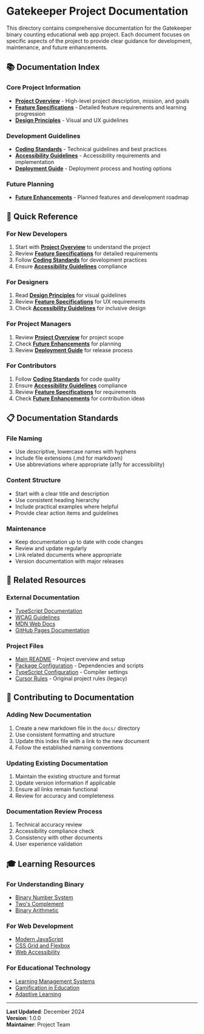# Gatekeeper Project Documentation

This directory contains comprehensive documentation for the Gatekeeper binary counting educational web app project. Each document focuses on specific aspects of the project to provide clear guidance for development, maintenance, and future enhancements.

## 📚 Documentation Index

### Core Project Information

- **[Project Overview](project-overview.md)** - High-level project description, mission, and goals
- **[Feature Specifications](features.md)** - Detailed feature requirements and learning progression
- **[Design Principles](design-principles.md)** - Visual and UX guidelines

### Development Guidelines

- **[Coding Standards](standards.md)** - Technical guidelines and best practices
- **[Accessibility Guidelines](a11y.md)** - Accessibility requirements and implementation
- **[Deployment Guide](deploy.md)** - Deployment process and hosting options

### Future Planning

- **[Future Enhancements](roadmap.md)** - Planned features and development roadmap

## 🎯 Quick Reference

### For New Developers

1. Start with **[Project Overview](project-overview.md)** to understand the project
2. Review **[Feature Specifications](features.md)** for detailed requirements
3. Follow **[Coding Standards](standards.md)** for development practices
4. Ensure **[Accessibility Guidelines](a11y.md)** compliance

### For Designers

1. Read **[Design Principles](design-principles.md)** for visual guidelines
2. Review **[Feature Specifications](features.md)** for UX requirements
3. Check **[Accessibility Guidelines](a11y.md)** for inclusive design

### For Project Managers

1. Review **[Project Overview](project-overview.md)** for project scope
2. Check **[Future Enhancements](roadmap.md)** for planning
3. Review **[Deployment Guide](deploy.md)** for release process

### For Contributors

1. Follow **[Coding Standards](standards.md)** for code quality
2. Ensure **[Accessibility Guidelines](a11y.md)** compliance
3. Review **[Feature Specifications](features.md)** for requirements
4. Check **[Future Enhancements](roadmap.md)** for contribution ideas

## 📋 Documentation Standards

### File Naming

- Use descriptive, lowercase names with hyphens
- Include file extensions (.md for markdown)
- Use abbreviations where appropriate (a11y for accessibility)

### Content Structure

- Start with a clear title and description
- Use consistent heading hierarchy
- Include practical examples where helpful
- Provide clear action items and guidelines

### Maintenance

- Keep documentation up to date with code changes
- Review and update regularly
- Link related documents where appropriate
- Version documentation with major releases

## 🔗 Related Resources

### External Documentation

- [TypeScript Documentation](https://www.typescriptlang.org/docs/)
- [WCAG Guidelines](https://www.w3.org/WAI/WCAG21/quickref/)
- [MDN Web Docs](https://developer.mozilla.org/)
- [GitHub Pages Documentation](https://pages.github.com/)

### Project Files

- [Main README](../README.md) - Project overview and setup
- [Package Configuration](../package.json) - Dependencies and scripts
- [TypeScript Configuration](../tsconfig.json) - Compiler settings
- [Cursor Rules](../.cursorrules) - Original project rules (legacy)

## 📝 Contributing to Documentation

### Adding New Documentation

1. Create a new markdown file in the `docs/` directory
2. Use consistent formatting and structure
3. Update this index file with a link to the new document
4. Follow the established naming conventions

### Updating Existing Documentation

1. Maintain the existing structure and format
2. Update version information if applicable
3. Ensure all links remain functional
4. Review for accuracy and completeness

### Documentation Review Process

1. Technical accuracy review
2. Accessibility compliance check
3. Consistency with other documents
4. User experience validation

## 🎓 Learning Resources

### For Understanding Binary

- [Binary Number System](https://en.wikipedia.org/wiki/Binary_number)
- [Two's Complement](https://en.wikipedia.org/wiki/Two%27s_complement)
- [Binary Arithmetic](https://en.wikipedia.org/wiki/Binary_arithmetic)

### For Web Development

- [Modern JavaScript](https://developer.mozilla.org/en-US/docs/Web/JavaScript)
- [CSS Grid and Flexbox](https://developer.mozilla.org/en-US/docs/Learn/CSS)
- [Web Accessibility](https://developer.mozilla.org/en-US/docs/Web/Accessibility)

### For Educational Technology

- [Learning Management Systems](https://en.wikipedia.org/wiki/Learning_management_system)
- [Gamification in Education](https://en.wikipedia.org/wiki/Gamification_of_learning)
- [Adaptive Learning](https://en.wikipedia.org/wiki/Adaptive_learning)

---

**Last Updated**: December 2024  
**Version**: 1.0.0  
**Maintainer**: Project Team
